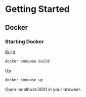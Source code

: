 # Getting Started

## Docker

### Starting Docker

Build
```bash
docker compose build
```

Up
```bash
docker compose up
```

Open localhost:3001 in your browser.
